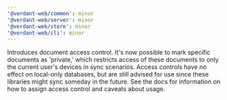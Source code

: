 ```yaml
---
'@verdant-web/common': minor
'@verdant-web/server': minor
'@verdant-web/store': minor
'@verdant-web/cli': minor
---
```


Introduces document access control. It's now possible to mark specific documents as 'private,' which restricts access of these documents to only the current user's devices in sync scenarios. Access controls have no effect on local-only databases, but are still advised for use since these libraries might sync someday in the future. See the docs for information on how to assign access control and caveats about usage.
